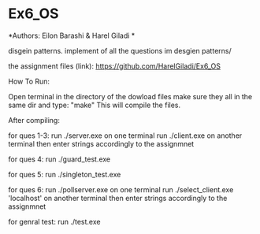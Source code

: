 # Ex6_OS


*Authors: Eilon Barashi  & Harel Giladi *

disgein patterns.
implement of all the questions im desgien patterns/

the assignment files (link): https://github.com/HarelGiladi/Ex6_OS

How To Run:

Open terminal in the directory of the dowload files make sure they all in the same dir and type: "make" This will compile the files.

After compiling:

for ques 1-3: 
     run ./server.exe on one terminal 
     run ./client.exe on another terminal
     then enter strings accordingly to the assignmnet

for ques 4: 
     run ./guard_test.exe

for ques 5: 
     run ./singleton_test.exe

for ques 6: 
     run ./pollserver.exe on one terminal 
     run ./select_client.exe 'localhost' on another terminal
     then enter strings accordingly to the assignmnet
     
for genral test:
     run ./test.exe
